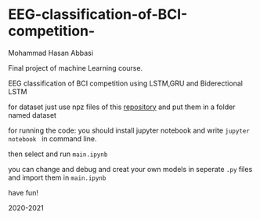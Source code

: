 # EEG-classification-of-BCI-competition-
Mohammad Hasan Abbasi

Final project of machine Learning course.

EEG classification of BCI competition using LSTM,GRU and Biderectional LSTM

for dataset just use npz files of this [repository](https://github.com/bregydoc/bcidatasetIV2a) and put them in a folder named dataset

for running the code:
you should install jupyter notebook and write `jupyter notebook ` in command line.

then select and run `main.ipynb`

you can change and debug and creat your own models in seperate `.py` files and import them in `main.ipynb`

have fun!

2020-2021
